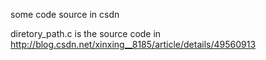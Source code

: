 some code source in csdn

diretory_path.c is the source code in http://blog.csdn.net/xinxing__8185/article/details/49560913
